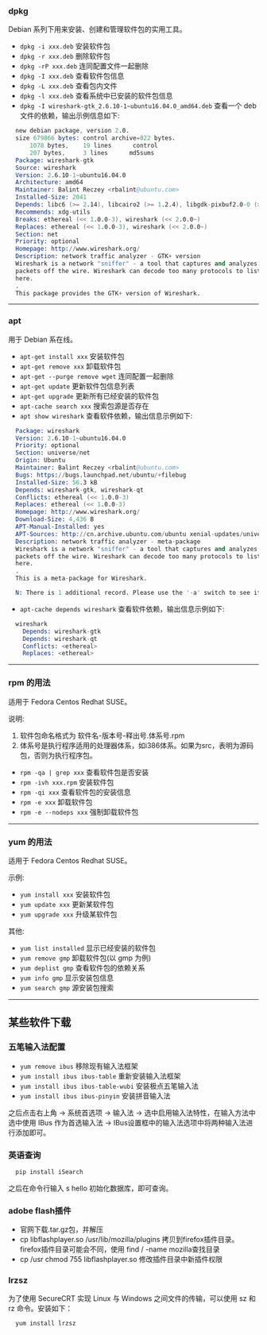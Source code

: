 
### dpkg

Debian 系列下用来安装、创建和管理软件包的实用工具。

- `dpkg -i xxx.deb`     安装软件包
- `dpkg -r xxx.deb`     删除软件包
- `dpkg -rP xxx.deb`    连同配置文件一起删除
- `dpkg -I xxx.deb`     查看软件包信息
- `dpkg -L xxx.deb`     查看包内文件
- `dpkg -l xxx.deb`     查看系统中已安装的软件包信息
- `dpkg -I wireshark-gtk_2.6.10-1~ubuntu16.04.0_amd64.deb` 查看一个 deb 文件的依赖，输出示例信息如下:
```s
  new debian package, version 2.0.
  size 679866 bytes: control archive=822 bytes.
      1078 bytes,    19 lines      control              
      207 bytes,     3 lines      md5sums              
  Package: wireshark-gtk
  Source: wireshark
  Version: 2.6.10-1~ubuntu16.04.0
  Architecture: amd64
  Maintainer: Balint Reczey <rbalint@ubuntu.com>
  Installed-Size: 2041
  Depends: libc6 (>= 2.14), libcairo2 (>= 1.2.4), libgdk-pixbuf2.0-0 (>= 2.25.2), libglib2.0-0 (>= 2.41.1), libgtk-3-0 (>= 3.16.2), libnl-3-200 (>= 3.2.7), libnl-genl-3-200 (>= 3.2.7), libnl-route-3-200 (>= 3.2.7), libpango-1.0-0 (>= 1.14.0), libpangocairo-1.0-0 (>= 1.14.0), libpcap0.8 (>= 1.5.1), libwireshark11 (>= 2.5.1), libwiretap8 (>= 2.6.2), libwscodecs2 (>= 2.5.0), libwsutil9 (>= 2.6.5), zlib1g (>= 1:1.1.4), wireshark-common (= 2.6.10-1~ubuntu16.04.0)
  Recommends: xdg-utils
  Breaks: ethereal (<< 1.0.0-3), wireshark (<< 2.0.0~)
  Replaces: ethereal (<< 1.0.0-3), wireshark (<< 2.0.0~)
  Section: net
  Priority: optional
  Homepage: http://www.wireshark.org/
  Description: network traffic analyzer - GTK+ version
  Wireshark is a network "sniffer" - a tool that captures and analyzes
  packets off the wire. Wireshark can decode too many protocols to list
  here.
  .
  This package provides the GTK+ version of Wireshark.
```

----
### apt

用于 Debian 系在线。

- `apt-get install xxx`         安装软件包
- `apt-get remove xxx`          卸载软件包
- `apt-get --purge remove wget` 连同配置一起删除
- `apt-get update`              更新软件包信息列表
- `apt-get upgrade`             更新所有已经安装的软件包
- `apt-cache search xxx`        搜索包源是否存在
- `apt show wireshark`          查看软件依赖，输出信息示例如下:
```s
  Package: wireshark
  Version: 2.6.10-1~ubuntu16.04.0
  Priority: optional
  Section: universe/net
  Origin: Ubuntu
  Maintainer: Balint Reczey <rbalint@ubuntu.com>
  Bugs: https://bugs.launchpad.net/ubuntu/+filebug
  Installed-Size: 56.3 kB
  Depends: wireshark-gtk, wireshark-qt
  Conflicts: ethereal (<< 1.0.0-3)
  Replaces: ethereal (<< 1.0.0-3)
  Homepage: http://www.wireshark.org/
  Download-Size: 4,436 B
  APT-Manual-Installed: yes
  APT-Sources: http://cn.archive.ubuntu.com/ubuntu xenial-updates/universe amd64 Packages
  Description: network traffic analyzer - meta-package
  Wireshark is a network "sniffer" - a tool that captures and analyzes
  packets off the wire. Wireshark can decode too many protocols to list
  here.
  .
  This is a meta-package for Wireshark.

  N: There is 1 additional record. Please use the '-a' switch to see it
```
- `apt-cache depends wireshark` 查看软件依赖，输出信息示例如下:
```s
  wireshark
    Depends: wireshark-gtk
    Depends: wireshark-qt
    Conflicts: <ethereal>
    Replaces: <ethereal>
```

----
### rpm 的用法

适用于 Fedora Centos Redhat SUSE。

说明:
1. 软件包命名格式为 软件名-版本号-释出号.体系号.rpm 
2. 体系号是执行程序适用的处理器体系，如i386体系。如果为src，表明为源码包，否则为执行程序包。

- `rpm -qa | grep xxx`      查看软件包是否安装
- `rpm -ivh xxx.rpm`        安装软件包
- `rpm -qi xxx`             查看软件包的安装信息
- `rpm -e xxx`              卸载软件包
- `rpm -e --nodeps xxx`     强制卸载软件包

----
### yum 的用法

适用于 Fedora Centos Redhat SUSE。

示例:
- `yum install xxx`         安装软件包
- `yum update xxx`          更新某软件包
- `yum upgrade xxx`         升级某软件包

其他:
- `yum list installed`      显示已经安装的软件包
- `yum remove gmp`          卸载软件包(以 gmp 为例)
- `yum deplist gmp`         查看软件包的依赖关系
- `yum info gmp`            显示安装包信息
- `yum search gmp`          源安装包搜索

----
## 某些软件下载

### 五笔输入法配置

- `yum remove ibus`                     移除现有输入法框架
- `yum install ibus ibus-table`         重新安装输入法框架
- `yum install ibus ibus-table-wubi`    安装极点五笔输入法
- `yum install ibus ibus-pinyin`        安装拼音输入法
    
之后点击右上角 -> 系统首选项 -> 输入法 -> 选中启用输入法特性，在输入方法中选中使用 IBus 作为首选输入法 -> IBus设置框中的输入法选项中将两种输入法进行添加即可。
    
### 英语查询

```s
  pip install iSearch
```
之后在命令行输入 s hello 初始化数据库，即可查询。

### adobe flash插件

- 官网下载.tar.gz包，并解压
- cp libflashplayer.so /usr/lib/mozilla/plugins 拷贝到firefox插件目录。firefox插件目录可能会不同，使用 find / -name mozilla查找目录
- cp /usr chmod 755 libflashplayer.so 修改插件目录中新插件权限

### lrzsz

为了使用 SecureCRT 实现 Linux 与 Windows 之间文件的传输，可以使用 sz 和 rz 命令。安装如下：
```s
  yum install lrzsz
```
